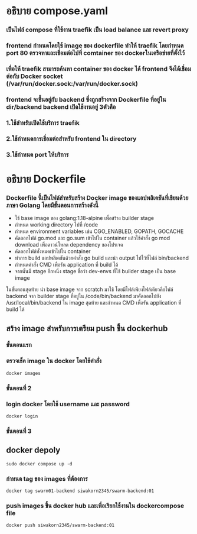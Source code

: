 # อธิบาย compose.yaml

### เป็นไฟล์ compose ที่ใช้งาน traefik เป็น load balance และ revert proxy
### frontend กำหนดโดยใช้ image ของ dockerfile ทำให้ traefik โดยกำหนด port 80 ตรวจหาและเชื่อมต่อไปที่ comtainer ของ dockerในเครือข่ายที่ตั้งไว้
### เพื่อให้ traefik สามารถค้นหา container ของ docker ได้ frontend จึงได้เชื่อมต่อกับ Docker socket (/var/run/docker.sock:/var/run/docker.sock) 
### frontend จะขึ้นอยู่กับ backend ซึ่งถูกสร้างจาก Dockerfile ที่อยู่ใน dir/backend backend เปิดใช้งานอยู่ 3ตัวคือ 
### 1.ใช้สำหรับเปิดใช้บริการ traefik
### 2.ใช้กำหนดการเชื่อมต่อสำหรับ frontend ใน directory
### 3.ใช้กำหนด port ให้บริการ

# อธิบาย Dockerfile
### Dockerfile นี้เป็นไฟล์สำหรับสร้าง Docker image ของแอปพลิเคชันที่เขียนด้วยภาษา Golang โดยมีขั้นตอนการสร้างดังนี้
* ใช้ base image ของ golang:1.18-alpine เพื่อสร้าง builder stage
* กำหนด working directory ไปที่ /code
* กำหนด environment variables เช่น CGO_ENABLED, GOPATH, GOCACHE
* คัดลอกไฟล์ go.mod และ go.sum เข้าไปใน container แล้วใช้คำสั่ง go mod download เพื่อดาวน์โหลด dependency ของโปรเจค
* คัดลอกไฟล์ทั้งหมดเข้าไปใน container
* ทำการ build แอปพลิเคชันด้วยคำสั่ง go build และนำ output ไปไว้ที่ไฟล์ bin/backend
* กำหนดคำสั่ง CMD เพื่อรัน application ที่ build ได้
* จากนั้นมี stage อีกหนึ่ง stage ชื่อว่า dev-envs ที่ใช้ builder stage เป็น base image 

ในขั้นตอนสุดท้าย นำ base image จาก scratch มาใช้ โดยมีไฟล์เพียงไฟล์เดียวคือไฟล์ backend จาก builder stage ที่อยู่ใน /code/bin/backend มาคัดลอกไปยัง /usr/local/bin/backend ใน image สุดท้าย และกำหนด CMD เพื่อรัน application ที่ build ได้

## สร้าง image สำหรับการเตรียม push ขึ้น dockerhub

### ขั้นตอนแรก

### ตรวจเช็ค image ใน docker โดยใช้คำสั่ง

```
docker images
```

### ขั้นตอนที่ 2

### login docker โดยใช้  username และ password

```
docker login
```
### ขั้นตอนที่ 3 

## docker depoly

```
sudo docker compose up -d
```

### กำหนด tag ของ images ที่ต้องการ

```
docker tag swarm01-backend siwakorn2345/swarm-backend:01
```
 
### push images ขึ้น docker hub และเพื่อเรียกใช้้งานใน dockercompose file

```
docker push siwakorn2345/swarm-backend:01
```

